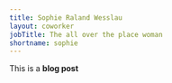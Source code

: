 ```yaml
---
title: Sophie Raland Wesslau
layout: coworker
jobTitle: The all over the place woman
shortname: sophie
---
```


This is a **blog post**